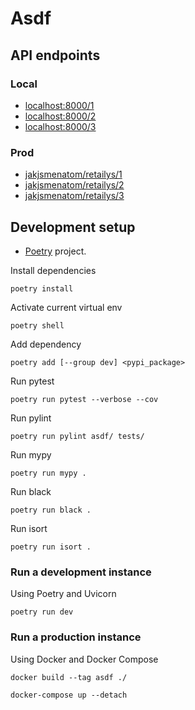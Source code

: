 # Asdf

## API endpoints

### Local

- [localhost:8000/1](http://localhost:8000/1/)
- [localhost:8000/2](http://localhost:8000/2/)
- [localhost:8000/3](http://localhost:8000/3/)

### Prod

- [jakjsmenatom/retailys/1](https://jakjsmenatom/retailys/1/)
- [jakjsmenatom/retailys/2](https://jakjsmenatom/retailys/2/)
- [jakjsmenatom/retailys/3](https://jakjsmenatom/retailys/3/)

## Development setup

- [Poetry](https://python-poetry.org/) project.

Install dependencies

```
poetry install
```

Activate current virtual env

```
poetry shell
```

Add dependency

```
poetry add [--group dev] <pypi_package>
```

Run pytest

```
poetry run pytest --verbose --cov
```

Run pylint

```
poetry run pylint asdf/ tests/
```

Run mypy

```
poetry run mypy .
```

Run black

```
poetry run black .
```

Run isort

```
poetry run isort .
```

### Run a development instance

Using Poetry and Uvicorn

```
poetry run dev
```

### Run a production instance

Using Docker and Docker Compose

```
docker build --tag asdf ./
```

```
docker-compose up --detach
```
